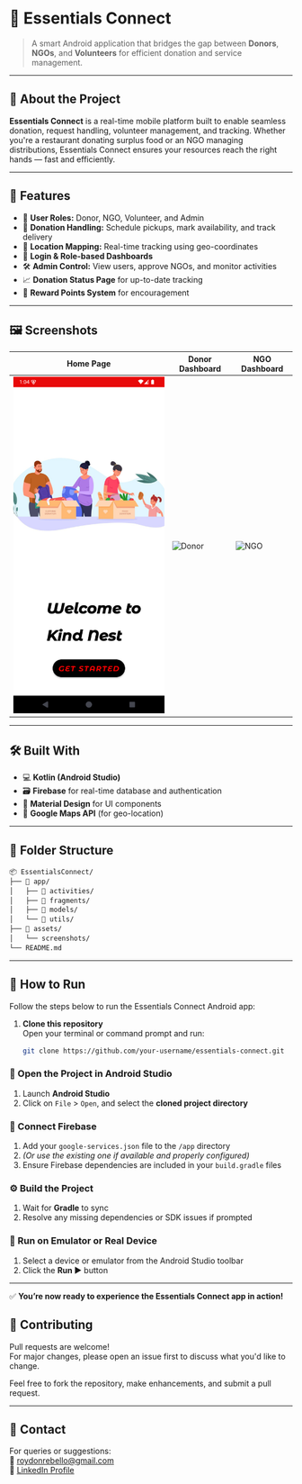 # 🌟 Essentials Connect

> A smart Android application that bridges the gap between **Donors**, **NGOs**, and **Volunteers** for efficient donation and service management.

---

## 📱 About the Project

**Essentials Connect** is a real-time mobile platform built to enable seamless donation, request handling, volunteer management, and tracking. Whether you're a restaurant donating surplus food or an NGO managing distributions, Essentials Connect ensures your resources reach the right hands — fast and efficiently.

---

## 🚀 Features

- 👤 **User Roles:** Donor, NGO, Volunteer, and Admin
- 🍱 **Donation Handling:** Schedule pickups, mark availability, and track delivery
- 📍 **Location Mapping:** Real-time tracking using geo-coordinates
- 🔐 **Login & Role-based Dashboards**
- 🛠️ **Admin Control:** View users, approve NGOs, and monitor activities
- 📈 **Donation Status Page** for up-to-date tracking
- 🌟 **Reward Points System** for encouragement

---

## 🖼️ Screenshots

| Home Page | Donor Dashboard | NGO Dashboard |
|-----------|------------------|----------------|
| ![Home](assets/home.png) | ![Donor](assets/donor.png) | ![NGO](assets/ngo.png) |

---

## 🛠️ Built With

- 💻 **Kotlin (Android Studio)**
- 🗃️ **Firebase** for real-time database and authentication
- 🧩 **Material Design** for UI components
- 📍 **Google Maps API** (for geo-location)

---

## 📂 Folder Structure

```bash
📦 EssentialsConnect/
├── 📁 app/
│   ├── 📁 activities/
│   ├── 📁 fragments/
│   ├── 📁 models/
│   └── 📁 utils/
├── 📁 assets/
│   └── screenshots/
└── README.md
```

---
## 🧪 How to Run

Follow the steps below to run the Essentials Connect Android app:

1. **Clone this repository**  
   Open your terminal or command prompt and run:
   ```bash
   git clone https://github.com/your-username/essentials-connect.git


### 🔧 Open the Project in Android Studio
1. Launch **Android Studio**
2. Click on `File` > `Open`, and select the **cloned project directory**

### 🔗 Connect Firebase
1. Add your `google-services.json` file to the `/app` directory  
2. *(Or use the existing one if available and properly configured)*
3. Ensure Firebase dependencies are included in your `build.gradle` files

### ⚙️ Build the Project
1. Wait for **Gradle** to sync
2. Resolve any missing dependencies or SDK issues if prompted

### 📱 Run on Emulator or Real Device
1. Select a device or emulator from the Android Studio toolbar
2. Click the **Run ▶️** button

---

✅ **You’re now ready to experience the Essentials Connect app in action!**


## 🤝 Contributing

Pull requests are welcome!  
For major changes, please open an issue first to discuss what you'd like to change.

Feel free to fork the repository, make enhancements, and submit a pull request.

---

## 📧 Contact

For queries or suggestions:  
📨 [roydonrebello@gmail.com](mailto:roydonrebello@gmail.com)  
🔗 [LinkedIn Profile](https://www.linkedin.com/in/roydon-rebello/)

